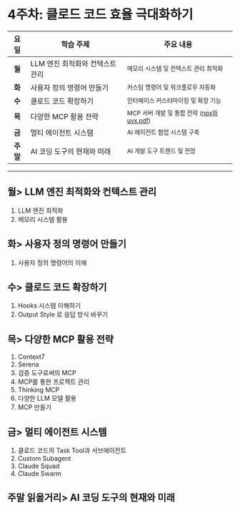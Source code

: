 # 4주차: 클로드 코드 효율 극대화하기

| 요일 | 학습 주제 | 주요 내용 |
|:----:|-----------|----------|
| **월** | LLM 엔진 최적화와 컨텍스트 관리 | <small>메모리 시스템 및 컨텍스트 관리 최적화</small> |
| **화** | 사용자 정의 명령어 만들기 | <small>커스텀 명령어 및 워크플로우 자동화</small> |
| **수** | 클로드 코드 확장하기 | <small>인터페이스 커스터마이징 및 확장 기능</small> |
| **목** | 다양한 MCP 활용 전략 | <small>MCP 서버 개발 및 통합 전략 ([npx와uvx.pdf](./Thu/%5B%ED%81%B4%EB%A1%9C%EB%93%9C_%EC%BD%94%EB%93%9C%5D_p329%EC%99%B8_npx_uvx%EB%8A%94_%EC%99%9C_AI_%EC%8B%9C%EB%8C%80%EC%97%90_%ED%95%84%EC%9A%94%ED%95%98%EB%A9%B0_%EB%8F%99%EC%8B%9C%EC%97%90_%EC%9C%84%ED%97%98%ED%95%A0%EA%B9%8C%EC%9A%94.pdf))</small> |
| **금** | 멀티 에이전트 시스템 | <small>AI 에이전트 협업 시스템 구축</small> |
| **주말** | AI 코딩 도구의 현재와 미래 | <small>AI 개발 도구 트렌드 및 전망</small> | 
---
## 월> LLM 엔진 최적화와 컨텍스트 관리 
1. LLM 엔진 최적화 
2. 메모리 시스템 활용 
 
## 화> 사용자 정의 명령어 만들기 
1. 사용자 정의 명령어의 이해 
 
## 수> 클로드 코드 확장하기 
1. Hooks 시스템 이해하기 
2. Output Style 로 응답 방식 바꾸기 

## 목> 다양한 MCP 활용 전략 
1. Context7  
2. Serena  
3. 검증 도구로써의 MCP 
4. MCP를 통한 프로젝트 관리 
5. Thinking MCP  
6. 다양한 LLM 모델 활용 
7. MCP 만들기 
 
## 금> 멀티 에이전트 시스템 
1. 클로드 코드의 Task Tool과 서브에이전트 
2. Custom Subagent  
3. Claude Squad  
4. Claude Swarm  
 
## 주말 읽을거리> AI 코딩 도구의 현재와 미래 


